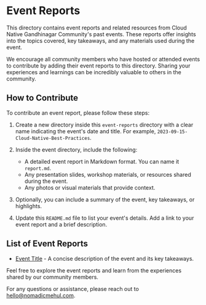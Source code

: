# Event Reports

This directory contains event reports and related resources from Cloud Native Gandhinagar Community's past events. These reports offer insights into the topics covered, key takeaways, and any materials used during the event.

We encourage all community members who have hosted or attended events to contribute by adding their event reports to this directory. Sharing your experiences and learnings can be incredibly valuable to others in the community.

## How to Contribute

To contribute an event report, please follow these steps:

1. Create a new directory inside this `event-reports` directory with a clear name indicating the event's date and title. For example, `2023-09-15-Cloud-Native-Best-Practices`.

2. Inside the event directory, include the following:

   - A detailed event report in Markdown format. You can name it `report.md`.
   - Any presentation slides, workshop materials, or resources shared during the event.
   - Any photos or visual materials that provide context.

3. Optionally, you can include a summary of the event, key takeaways, or highlights.

4. Update this `README.md` file to list your event's details. Add a link to your event report and a brief description.

## List of Event Reports

- [Event Title](2023-09-15-Cloud-Native-Best-Practices/report.md) - A concise description of the event and its key takeaways.

Feel free to explore the event reports and learn from the experiences shared by our community members.

For any questions or assistance, please reach out to [hello@nomadicmehul.com](mailto:hello@nomadicmehul.com).
